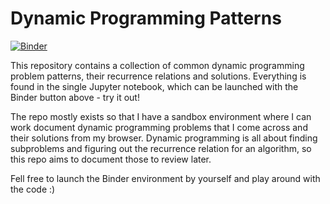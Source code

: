 # Dynamic Programming Patterns

[![Binder](https://mybinder.org/badge_logo.svg)](https://mybinder.org/v2/gh/philipp-kurz/dynamic_programming_patterns/HEAD)

This repository contains a collection of common dynamic programming problem patterns, their recurrence relations and solutions.
Everything is found in the single Jupyter notebook, which can be launched with the Binder button above - try it out!

The repo mostly exists so that I have a sandbox environment where I can work document dynamic programming problems that I come across and their solutions from my browser. Dynamic programming is all about finding subproblems and figuring out the recurrence relation for an algorithm, so this repo aims to document those to review later.

Fell free to launch the Binder environment by yourself and play around with the code :)
